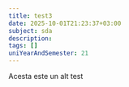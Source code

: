 ```yaml
---
title: test3
date: 2025-10-01T21:23:37+03:00
subject: sda
description: 
tags: []
uniYearAndSemester: 21
---
```


Acesta este un alt test